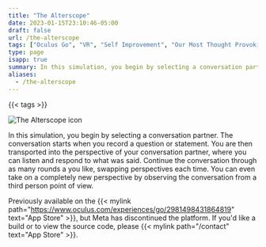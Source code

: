 ```yaml
---
title: "The Alterscope"
date: 2023-01-15T23:10:46-05:00
draft: false
url: /the-alterscope
tags: ["Oculus Go", "VR", "Self Improvement", "Our Most Thought Provoking App"]
type: page
isapp: true
summary: In this simulation, you begin by selecting a conversation partner. The conversation starts when you record a question or statement. You are then transported into the perspective of your conversation partner, where you can listen and respond to what was said. Continue the conversation…
aliases:
  - /the-alterscope
---
```


{{< tags >}}

![The Alterscope icon](/images/the-alterscope-icon.png)

In this simulation, you begin by selecting a conversation partner. The conversation starts when you record a question or statement. You are then transported into the perspective of your conversation partner, where you can listen and respond to what was said. Continue the conversation through as many rounds a you like, swapping perspectives each time. You can even take on a completely new perspective by observing the conversation from a third person point of view.

Previously available on the {{< mylink path="https://www.oculus.com/experiences/go/2981498431864819" text="App Store" >}}, but Meta has discontinued the platform. If you'd like a build or to view the source code, please {{< mylink path="/contact" text="App Store" >}}.
